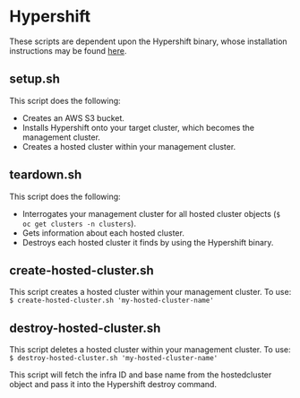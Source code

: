# Hypershift

These scripts are dependent upon the Hypershift binary, whose installation
instructions may be found
[here](https://hypershift-docs.netlify.app/getting-started/).

## setup.sh

This script does the following:
- Creates an AWS S3 bucket.
- Installs Hypershift onto your target cluster, which becomes the management cluster.
- Creates a hosted cluster within your management cluster.

## teardown.sh

This script does the following:
- Interrogates your management cluster for all hosted cluster objects (`$ oc get clusters -n clusters`).
- Gets information about each hosted cluster.
- Destroys each hosted cluster it finds by using the Hypershift binary.

## create-hosted-cluster.sh

This script creates a hosted cluster within your management cluster. To use:
`$ create-hosted-cluster.sh 'my-hosted-cluster-name'`

## destroy-hosted-cluster.sh

This script deletes a hosted cluster within your management cluster. To use:
`$ destroy-hosted-cluster.sh 'my-hosted-cluster-name'`

This script will fetch the infra ID and base name from the hostedcluster object and pass it into the Hypershift destroy command.
